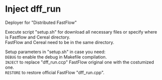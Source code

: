 # Inject dff_run
Deployer for "Distributed FastFlow"
  
Execute script "setup.sh" for download all necessary files or specify where is Fastflow and Cereal directory.  
	FastFlow and Cereal need to be in the same directory.
  
Setup parameters in "setup.sh" in case you need:  
`DEBUG` to enable the debug in Makefile compilation.  
`INJECT` to replace "dff_run.ccp" FastFlow original one with the costumized one.  
`RESTORE` to restore official FastFlow "dff_run.cpp".  
